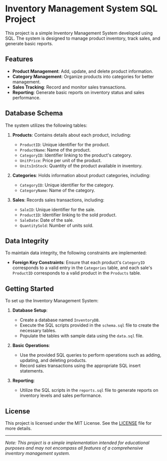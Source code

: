 # Inventory Management System SQL Project

This project is a simple Inventory Management System developed using SQL. The system is designed to manage product inventory, track sales, and generate basic reports.

## Features

- **Product Management**: Add, update, and delete product information.
- **Category Management**: Organize products into categories for better management.
- **Sales Tracking**: Record and monitor sales transactions.
- **Reporting**: Generate basic reports on inventory status and sales performance.

## Database Schema

The system utilizes the following tables:

1. **Products**: Contains details about each product, including:
   - `ProductID`: Unique identifier for the product.
   - `ProductName`: Name of the product.
   - `CategoryID`: Identifier linking to the product's category.
   - `UnitPrice`: Price per unit of the product.
   - `UnitsInStock`: Quantity of the product available in inventory.

2. **Categories**: Holds information about product categories, including:
   - `CategoryID`: Unique identifier for the category.
   - `CategoryName`: Name of the category.

3. **Sales**: Records sales transactions, including:
   - `SaleID`: Unique identifier for the sale.
   - `ProductID`: Identifier linking to the sold product.
   - `SaleDate`: Date of the sale.
   - `QuantitySold`: Number of units sold.

## Data Integrity

To maintain data integrity, the following constraints are implemented:

- **Foreign Key Constraints**: Ensure that each product's `CategoryID` corresponds to a valid entry in the `Categories` table, and each sale's `ProductID` corresponds to a valid product in the `Products` table.

## Getting Started

To set up the Inventory Management System:

1. **Database Setup**:
   - Create a database named `InventoryDB`.
   - Execute the SQL scripts provided in the `schema.sql` file to create the necessary tables.
   - Populate the tables with sample data using the `data.sql` file.

2. **Basic Operations**:
   - Use the provided SQL queries to perform operations such as adding, updating, and deleting products.
   - Record sales transactions using the appropriate SQL insert statements.

3. **Reporting**:
   - Utilize the SQL scripts in the `reports.sql` file to generate reports on inventory levels and sales performance.

## License

This project is licensed under the MIT License. See the [LICENSE](LICENSE) file for more details.

---

*Note: This project is a simple implementation intended for educational purposes and may not encompass all features of a comprehensive inventory management system.*

